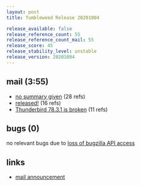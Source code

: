 ```yaml
---
layout: post
title: Tumbleweed Release 20201004

release_available: false
release_reference_count: 55
release_reference_count_mail: 55
release_score: 45
release_stability_level: unstable
release_version: 20201004
---
```


## mail (3:55)

- [no summary given](https://github.com/boombatower/tumbleweed-review/issues/10) (28 refs)
- [released!](https://lists.opensuse.org/opensuse-factory/2020-10/msg00036.html) (16 refs)
- [Thunderbird 78.3.1 is broken](https://lists.opensuse.org/opensuse-factory/2020-10/msg00026.html) (11 refs)

## bugs (0)

<!--more-->

no relevant bugs due to [loss of bugzilla API access](https://bugzilla.opensuse.org/show_bug.cgi?id=1157722)



## links

- [mail announcement](https://github.com/boombatower/tumbleweed-review/issues/10)
